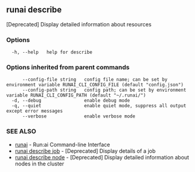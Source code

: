 ## runai describe

[Deprecated] Display detailed information about resources

### Options

```
  -h, --help   help for describe
```

### Options inherited from parent commands

```
      --config-file string   config file name; can be set by environment variable RUNAI_CLI_CONFIG_FILE (default "config.json")
      --config-path string   config path; can be set by environment variable RUNAI_CLI_CONFIG_PATH (default "~/.runai/")
  -d, --debug                enable debug mode
  -q, --quiet                enable quiet mode, suppress all output except error messages
      --verbose              enable verbose mode
```

### SEE ALSO

* [runai](runai.md)	 - Run:ai Command-line Interface
* [runai describe job](runai_describe_job.md)	 - [Deprecated] Display details of a job
* [runai describe node](runai_describe_node.md)	 - [Deprecated] Display detailed information about nodes in the cluster

